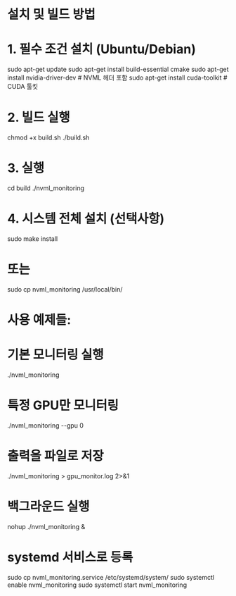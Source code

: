 # 설치 및 빌드 방법

# 1. 필수 조건 설치 (Ubuntu/Debian)

sudo apt-get update
sudo apt-get install build-essential cmake
sudo apt-get install nvidia-driver-dev # NVML 헤더 포함
sudo apt-get install cuda-toolkit # CUDA 툴킷

# 2. 빌드 실행

chmod +x build.sh
./build.sh

# 3. 실행

cd build
./nvml_monitoring

# 4. 시스템 전체 설치 (선택사항)

sudo make install

# 또는

sudo cp nvml_monitoring /usr/local/bin/

# 사용 예제들:

# 기본 모니터링 실행

./nvml_monitoring

# 특정 GPU만 모니터링

./nvml_monitoring --gpu 0

# 출력을 파일로 저장

./nvml_monitoring > gpu_monitor.log 2>&1

# 백그라운드 실행

nohup ./nvml_monitoring &

# systemd 서비스로 등록

sudo cp nvml_monitoring.service /etc/systemd/system/
sudo systemctl enable nvml_monitoring
sudo systemctl start nvml_monitoring
